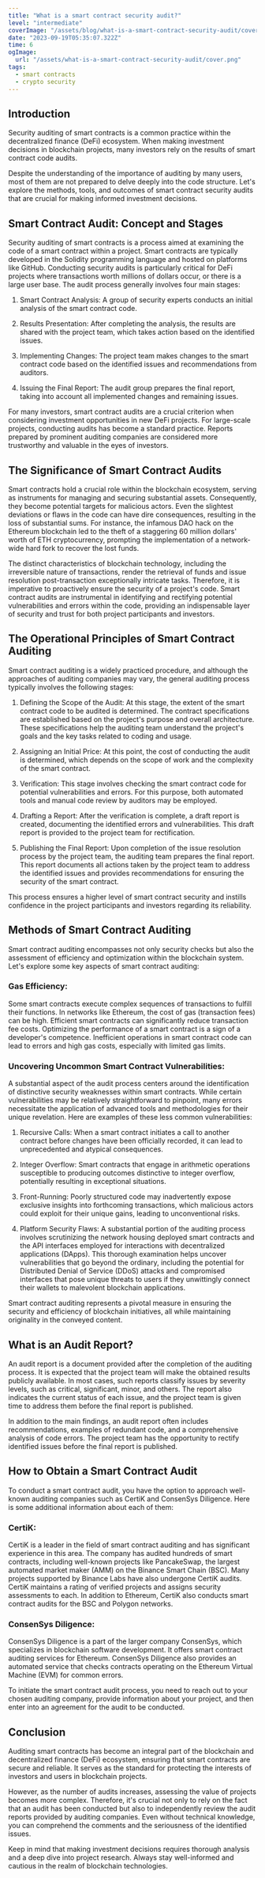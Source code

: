 ```yaml
---
title: "What is a smart contract security audit?"
level: "intermediate"
coverImage: "/assets/blog/what-is-a-smart-contract-security-audit/cover.png"
date: "2023-09-19T05:35:07.322Z"
time: 6
ogImage:
  url: "/assets/what-is-a-smart-contract-security-audit/cover.png"
tags:
  - smart contracts
  - crypto security
---
```



## Introduction
Security auditing of smart contracts is a common practice within the decentralized finance (DeFi) ecosystem. When making investment decisions in blockchain projects, many investors rely on the results of smart contract code audits.

Despite the understanding of the importance of auditing by many users, most of them are not prepared to delve deeply into the code structure. Let's explore the methods, tools, and outcomes of smart contract security audits that are crucial for making informed investment decisions.

## Smart Contract Audit: Concept and Stages
Security auditing of smart contracts is a process aimed at examining the code of a smart contract within a project. Smart contracts are typically developed in the Solidity programming language and hosted on platforms like GitHub. Conducting security audits is particularly critical for DeFi projects where transactions worth millions of dollars occur, or there is a large user base. The audit process generally involves four main stages:

1. Smart Contract Analysis: A group of security experts conducts an initial analysis of the smart contract code.

2. Results Presentation: After completing the analysis, the results are shared with the project team, which takes action based on the identified issues.

3. Implementing Changes: The project team makes changes to the smart contract code based on the identified issues and recommendations from auditors.

4. Issuing the Final Report: The audit group prepares the final report, taking into account all implemented changes and remaining issues.

For many investors, smart contract audits are a crucial criterion when considering investment opportunities in new DeFi projects. For large-scale projects, conducting audits has become a standard practice. Reports prepared by prominent auditing companies are considered more trustworthy and valuable in the eyes of investors.

## The Significance of Smart Contract Audits
Smart contracts hold a crucial role within the blockchain ecosystem, serving as instruments for managing and securing substantial assets. Consequently, they become potential targets for malicious actors. Even the slightest deviations or flaws in the code can have dire consequences, resulting in the loss of substantial sums. For instance, the infamous DAO hack on the Ethereum blockchain led to the theft of a staggering 60 million dollars' worth of ETH cryptocurrency, prompting the implementation of a network-wide hard fork to recover the lost funds.

The distinct characteristics of blockchain technology, including the irreversible nature of transactions, render the retrieval of funds and issue resolution post-transaction exceptionally intricate tasks. Therefore, it is imperative to proactively ensure the security of a project's code. Smart contract audits are instrumental in identifying and rectifying potential vulnerabilities and errors within the code, providing an indispensable layer of security and trust for both project participants and investors.

## The Operational Principles of Smart Contract Auditing
Smart contract auditing is a widely practiced procedure, and although the approaches of auditing companies may vary, the general auditing process typically involves the following stages:

1. Defining the Scope of the Audit: At this stage, the extent of the smart contract code to be audited is determined. The contract specifications are established based on the project's purpose and overall architecture. These specifications help the auditing team understand the project's goals and the key tasks related to coding and usage.

2. Assigning an Initial Price: At this point, the cost of conducting the audit is determined, which depends on the scope of work and the complexity of the smart contract.

3. Verification: This stage involves checking the smart contract code for potential vulnerabilities and errors. For this purpose, both automated tools and manual code review by auditors may be employed.

4. Drafting a Report: After the verification is complete, a draft report is created, documenting the identified errors and vulnerabilities. This draft report is provided to the project team for rectification.

5. Publishing the Final Report: Upon completion of the issue resolution process by the project team, the auditing team prepares the final report. This report documents all actions taken by the project team to address the identified issues and provides recommendations for ensuring the security of the smart contract.

This process ensures a higher level of smart contract security and instills confidence in the project participants and investors regarding its reliability.

## Methods of Smart Contract Auditing
Smart contract auditing encompasses not only security checks but also the assessment of efficiency and optimization within the blockchain system. Let's explore some key aspects of smart contract auditing:

### Gas Efficiency:
Some smart contracts execute complex sequences of transactions to fulfill their functions. In networks like Ethereum, the cost of gas (transaction fees) can be high. Efficient smart contracts can significantly reduce transaction fee costs. Optimizing the performance of a smart contract is a sign of a developer's competence. Inefficient operations in smart contract code can lead to errors and high gas costs, especially with limited gas limits.

### Uncovering Uncommon Smart Contract Vulnerabilities:
A substantial aspect of the audit process centers around the identification of distinctive security weaknesses within smart contracts. While certain vulnerabilities may be relatively straightforward to pinpoint, many errors necessitate the application of advanced tools and methodologies for their unique revelation. Here are examples of these less common vulnerabilities:

1. Recursive Calls: When a smart contract initiates a call to another contract before changes have been officially recorded, it can lead to unprecedented and atypical consequences.

2. Integer Overflow: Smart contracts that engage in arithmetic operations susceptible to producing outcomes distinctive to integer overflow, potentially resulting in exceptional situations.

3. Front-Running: Poorly structured code may inadvertently expose exclusive insights into forthcoming transactions, which malicious actors could exploit for their unique gains, leading to unconventional risks.

4. Platform Security Flaws: A substantial portion of the auditing process involves scrutinizing the network housing deployed smart contracts and the API interfaces employed for interactions with decentralized applications (DApps). This thorough examination helps uncover vulnerabilities that go beyond the ordinary, including the potential for Distributed Denial of Service (DDoS) attacks and compromised interfaces that pose unique threats to users if they unwittingly connect their wallets to malevolent blockchain applications.

Smart contract auditing represents a pivotal measure in ensuring the security and efficiency of blockchain initiatives, all while maintaining originality in the conveyed content.

## What is an Audit Report?
An audit report is a document provided after the completion of the auditing process. It is expected that the project team will make the obtained results publicly available. In most cases, such reports classify issues by severity levels, such as critical, significant, minor, and others. The report also indicates the current status of each issue, and the project team is given time to address them before the final report is published.

In addition to the main findings, an audit report often includes recommendations, examples of redundant code, and a comprehensive analysis of code errors. The project team has the opportunity to rectify identified issues before the final report is published.

## How to Obtain a Smart Contract Audit
To conduct a smart contract audit, you have the option to approach well-known auditing companies such as CertiK and ConsenSys Diligence. Here is some additional information about each of them:

### CertiK:
CertiK is a leader in the field of smart contract auditing and has significant experience in this area. The company has audited hundreds of smart contracts, including well-known projects like PancakeSwap, the largest automated market maker (AMM) on the Binance Smart Chain (BSC). Many projects supported by Binance Labs have also undergone CertiK audits. CertiK maintains a rating of verified projects and assigns security assessments to each. In addition to Ethereum, CertiK also conducts smart contract audits for the BSC and Polygon networks.

### ConsenSys Diligence:
ConsenSys Diligence is a part of the larger company ConsenSys, which specializes in blockchain software development. It offers smart contract auditing services for Ethereum. ConsenSys Diligence also provides an automated service that checks contracts operating on the Ethereum Virtual Machine (EVM) for common errors.

To initiate the smart contract audit process, you need to reach out to your chosen auditing company, provide information about your project, and then enter into an agreement for the audit to be conducted.

## Conclusion
Auditing smart contracts has become an integral part of the blockchain and decentralized finance (DeFi) ecosystem, ensuring that smart contracts are secure and reliable. It serves as the standard for protecting the interests of investors and users in blockchain projects.

However, as the number of audits increases, assessing the value of projects becomes more complex. Therefore, it's crucial not only to rely on the fact that an audit has been conducted but also to independently review the audit reports provided by auditing companies. Even without technical knowledge, you can comprehend the comments and the seriousness of the identified issues.

Keep in mind that making investment decisions requires thorough analysis and a deep dive into project research. Always stay well-informed and cautious in the realm of blockchain technologies.


